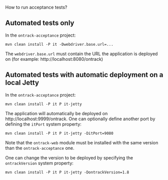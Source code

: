 How to run acceptance tests?

## Automated tests only

In the `ontrack-acceptance` project:

```
mvn clean install -P it -Dwebdriver.base.url=...
```

The `webdriver.base.url` must contain the URL the application is deployed on (for example: http://localhost:8080/ontrack)

## Automated tests with automatic deployment on a local Jetty

In the `ontrack-acceptance` project:

```
mvn clean install -P it P it-jetty
```

The application will automatically be deployed on http://localhost:9999/ontrack. One can optionally define another port
by defining the `itPort` system property:

```
mvn clean install -P it P it-jetty -DitPort=9080
```

Note that the `ontrack-web` module must be installed with the same version than the `ontrack-acceptance` one.

One can change the version to be deployed by specifying the `ontrackVersion` system property:

```
mvn clean install -P it P it-jetty -DontrackVersion=1.8
```
